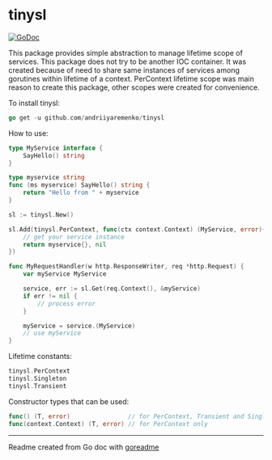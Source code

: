 # tinysl

[![GoDoc](https://img.shields.io/badge/pkg.go.dev-doc-blue)](http://pkg.go.dev/github.com/andriiyaremenko/tinysl)

This package provides simple abstraction to manage lifetime scope of services.
This package does not try to be another IOC container.
It was created because of need to share same instances of services among gorutines
within lifetime of a context.
PerContext lifetime scope was main reason to create this package,
other scopes were created for convenience.

To install tinysl:

```go
go get -u github.com/andriiyaremenko/tinysl
```

How to use:

```go
type MyService interface {
	SayHello() string
}

type myservice string
func (ms myservice) SayHello() string {
	return "Hello from " + myservice
}

sl := tinysl.New()

sl.Add(tinysl.PerContext, func(ctx context.Context) (MyService, error){
	// get your service instance
	return myservice{}, nil
})

func MyRequestHandler(w http.ResponseWriter, req *http.Request) {
	var myService MyService

	service, err := sl.Get(req.Context(), &myService)
	if err != nil {
		// process error
	}

	myService = service.(MyService)
	// use myService
}
```

Lifetime constants:

```go
tinysl.PerContext
tinysl.Singleton
tinysl.Transient
```

Constructor types that can be used:

```go
func() (T, error)                // for PerContext, Transient and Singleton
func(context.Context) (T, error) // for PerContext only
```

---
Readme created from Go doc with [goreadme](https://github.com/posener/goreadme)
